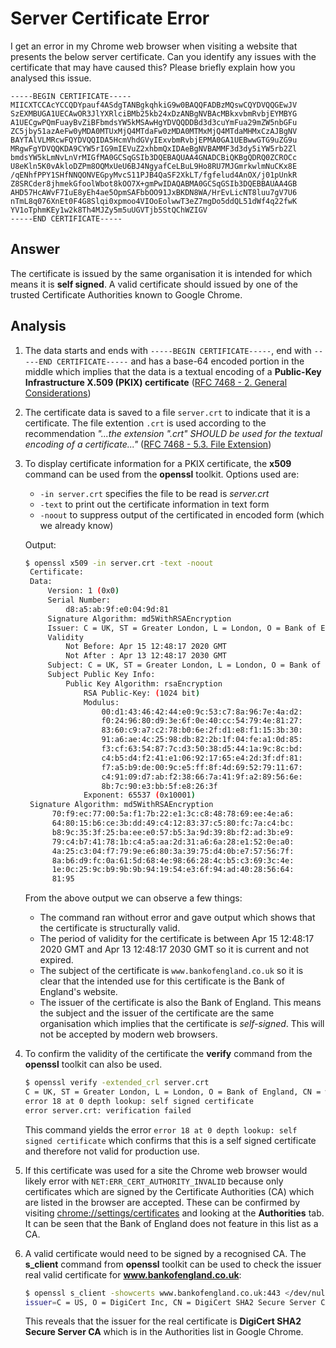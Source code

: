 # Server Certificate Error

I get an error in my Chrome web browser when visiting a website that presents the below server certificate. Can you identify any issues with the certificate that may have caused this? Please briefly explain how you analysed this issue.

    -----BEGIN CERTIFICATE-----
    MIICXTCCAcYCCQDYpauf4ASdgTANBgkqhkiG9w0BAQQFADBzMQswCQYDVQQGEwJV
    SzEXMBUGA1UECAwOR3JlYXRlciBMb25kb24xDzANBgNVBAcMBkxvbmRvbjEYMBYG
    A1UECgwPQmFuayBvZiBFbmdsYW5kMSAwHgYDVQQDDBd3d3cuYmFua29mZW5nbGFu
    ZC5jby51azAeFw0yMDA0MTUxMjQ4MTdaFw0zMDA0MTMxMjQ4MTdaMHMxCzAJBgNV
    BAYTAlVLMRcwFQYDVQQIDA5HcmVhdGVyIExvbmRvbjEPMA0GA1UEBwwGTG9uZG9u
    MRgwFgYDVQQKDA9CYW5rIG9mIEVuZ2xhbmQxIDAeBgNVBAMMF3d3dy5iYW5rb2Zl
    bmdsYW5kLmNvLnVrMIGfMA0GCSqGSIb3DQEBAQUAA4GNADCBiQKBgQDRQ0ZCROCc
    U8eKln5K0vAkloDZPm8OQMxUeU6BJ4NgyafCeLBuL9Ho8RU7MJGmrkwlmNuCKx8E
    /qENhfPPY1SHfNNQONVEGpyMvcS11PJB4QaSF2XkLT/fgfelud4AnOX/j01pUnkR
    Z8SRCder8jhmekGfoolWbot8kOO7X+gmPwIDAQABMA0GCSqGSIb3DQEBBAUAA4GB
    AHD57HcAWvF7IuE8yEh4ae5OpmSAFbbOO91JxBKDN8WA/HrEvLicNT8luu7gV7U6
    nTmL8q076XnEt0F4G8Slqi0xpmoo4VIOoEolwwT3eZ7mgDo5ddQL51dWf4q22fwK
    YV1oTphmKEy1w2k8Th4MJZy5m5uUGVTjb5StQChWZIGV
    -----END CERTIFICATE-----

## Answer

The certificate is issued by the same organisation it is intended for which means it is **self signed**. A valid certificate should issued by one of the trusted Certificate Authorities known to Google Chrome.


## Analysis
1. The data starts and ends with
`-----BEGIN CERTIFICATE-----`, end with `-----END CERTIFICATE-----` and has a base-64 encoded portion in the middle which implies that the data is a textual encoding of a **Public-Key Infrastructure X.509 (PKIX) certificate** ([RFC 7468 - 2. General Considerations](https://tools.ietf.org/html/rfc7468#section-2))

1. The certificate data is saved to a file `server.crt` to indicate that it is a certificate. The file extention `.crt` is used according to the recommendation _"...the extension ".crt"
   SHOULD be used for the textual encoding of a certificate..."_ ([RFC 7468 - 5.3. File Extension](https://tools.ietf.org/html/rfc7468#section-5.3))

1. To display certificate information for a PKIX certificate, the **x509** command can be used from the **openssl** toolkit. Options used are:

    * `-in server.crt` specifies the file to be read is *server.crt*
    * `-text` to print out the certificate information in text form
    * `-noout` to suppress output of the certificated in encoded form (which we already know)

    Output:
    
    ```bash
    $ openssl x509 -in server.crt -text -noout
     Certificate:
     Data:
         Version: 1 (0x0)
         Serial Number:
             d8:a5:ab:9f:e0:04:9d:81
         Signature Algorithm: md5WithRSAEncryption
         Issuer: C = UK, ST = Greater London, L = London, O = Bank of England, CN = www.bankofengland.co.uk
         Validity
             Not Before: Apr 15 12:48:17 2020 GMT
             Not After : Apr 13 12:48:17 2030 GMT
         Subject: C = UK, ST = Greater London, L = London, O = Bank of England, CN = www.bankofengland.co.uk
         Subject Public Key Info:
             Public Key Algorithm: rsaEncryption
                 RSA Public-Key: (1024 bit)
                 Modulus:
                     00:d1:43:46:42:44:e0:9c:53:c7:8a:96:7e:4a:d2:
                     f0:24:96:80:d9:3e:6f:0e:40:cc:54:79:4e:81:27:
                     83:60:c9:a7:c2:78:b0:6e:2f:d1:e8:f1:15:3b:30:
                     91:a6:ae:4c:25:98:db:82:2b:1f:04:fe:a1:0d:85:
                     f3:cf:63:54:87:7c:d3:50:38:d5:44:1a:9c:8c:bd:
                     c4:b5:d4:f2:41:e1:06:92:17:65:e4:2d:3f:df:81:
                     f7:a5:b9:de:00:9c:e5:ff:8f:4d:69:52:79:11:67:
                     c4:91:09:d7:ab:f2:38:66:7a:41:9f:a2:89:56:6e:
                     8b:7c:90:e3:bb:5f:e8:26:3f
                 Exponent: 65537 (0x10001)
     Signature Algorithm: md5WithRSAEncryption
          70:f9:ec:77:00:5a:f1:7b:22:e1:3c:c8:48:78:69:ee:4e:a6:
          64:80:15:b6:ce:3b:dd:49:c4:12:83:37:c5:80:fc:7a:c4:bc:
          b8:9c:35:3f:25:ba:ee:e0:57:b5:3a:9d:39:8b:f2:ad:3b:e9:
          79:c4:b7:41:78:1b:c4:a5:aa:2d:31:a6:6a:28:e1:52:0e:a0:
          4a:25:c3:04:f7:79:9e:e6:80:3a:39:75:d4:0b:e7:57:56:7f:
          8a:b6:d9:fc:0a:61:5d:68:4e:98:66:28:4c:b5:c3:69:3c:4e:
          1e:0c:25:9c:b9:9b:9b:94:19:54:e3:6f:94:ad:40:28:56:64:
          81:95
    ```

    From the above output we can observe a few things:
    
    * The command ran without error and gave output which shows that the certificate is structurally valid.
    * The period of validity for the certificate is between Apr 15 12:48:17 2020 GMT and Apr 13 12:48:17 2030 GMT so it is current and not expired.
    * The subject of the certificate is `www.bankofengland.co.uk` so it is clear that the intended use for this certificate is the Bank of England's website.
    * The issuer of the certificate is also the Bank of England. This means the subject and the issuer of the certificate are the same organisation which implies that the certificate is _self-signed_. This will not be accepted by modern web browsers.

1. To confirm the validity of the certificate the **verify** command from the **openssl** toolkit can also be used.

    ```bash
    $ openssl verify -extended_crl server.crt 
    C = UK, ST = Greater London, L = London, O = Bank of England, CN = www.bankofengland.co.uk
    error 18 at 0 depth lookup: self signed certificate
    error server.crt: verification failed
    ```


    This command yields the error `error 18 at 0 depth lookup: self signed certificate` which confirms that this is a self signed certificate and therefore not valid for production use.

1. If this certificate was used for a site the Chrome web browser would likely error with `NET:ERR_CERT_AUTHORITY_INVALID` because only certificates which are signed by the Certificate Authorities (CA) which are listed in the browser are accepted. These can be confirmed by visiting [chrome://settings/certificates](chrome://settings/certificates) and looking at the **Authorities**  tab. It can be seen that the Bank of England does not feature in this list as a CA.

1. A valid certificate would need to be signed by a recognised CA. The **s_client** command from **openssl** toolkit can be used to check the issuer real valid certificate for **www.bankofengland.co.uk**:

    ```bash
    $ openssl s_client -showcerts www.bankofengland.co.uk:443 </dev/null 2>/dev/null | openssl x509 --issuer --noout
    issuer=C = US, O = DigiCert Inc, CN = DigiCert SHA2 Secure Server CA
    ```

    This reveals that the issuer for the real certificate is **DigiCert SHA2 Secure Server CA** which is in the Authorities list in Google Chrome.


